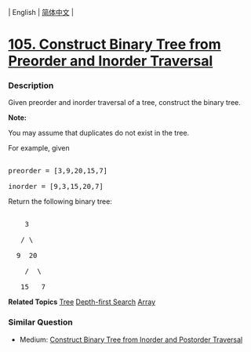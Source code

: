 | English | [简体中文](README.md) |

# [105. Construct Binary Tree from Preorder and Inorder Traversal](https://leetcode-cn.com/problems/construct-binary-tree-from-preorder-and-inorder-traversal)
 ### Description
<p>Given preorder and inorder traversal of a tree, construct the binary tree.</p>

<p><strong>Note:</strong><br />
You may assume that duplicates do not exist in the tree.</p>

<p>For example, given</p>

<pre>
preorder =&nbsp;[3,9,20,15,7]
inorder = [9,3,15,20,7]</pre>

<p>Return the following binary tree:</p>

<pre>
    3
   / \
  9  20
    /  \
   15   7</pre>

**Related Topics**  [Tree](https://leetcode-cn.com/tag/tree) [Depth-first Search](https://leetcode-cn.com/tag/depth-first-search) [Array](https://leetcode-cn.com/tag/array) 

### Similar Question
 - Medium:	[Construct Binary Tree from Inorder and Postorder Traversal](https://leetcode-cn.com/problems/construct-binary-tree-from-inorder-and-postorder-traversal) 
